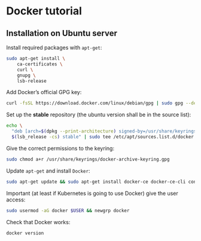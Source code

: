# Docker tutorial

## Installation on Ubuntu server

Install required packages with `apt-get`:

```bash
sudo apt-get install \
    ca-certificates \
    curl \
    gnupg \
    lsb-release
```

Add Docker’s official GPG key:

```bash
curl -fsSL https://download.docker.com/linux/debian/gpg | sudo gpg --dearmor -o /usr/share/keyrings/docker-archive-keyring.gpg
```

Set up the **stable** repository (the ubuntu version shall be in the source list):

```bash
echo \
  "deb [arch=$(dpkg --print-architecture) signed-by=/usr/share/keyrings/docker-archive-keyring.gpg] https://download.docker.com/linux/ubuntu \
  $(lsb_release -cs) stable" | sudo tee /etc/apt/sources.list.d/docker.list > /dev/null
```

Give the correct permissions to the keyring:

```bash
sudo chmod a+r /usr/share/keyrings/docker-archive-keyring.gpg
```

Update `apt-get` and install `Docker`:

```bash
sudo apt-get update && sudo apt-get install docker-ce docker-ce-cli containerd.io -y
```

Important (at least if Kubernetes is going to use Docker) give the user access:

```bash
sudo usermod -aG docker $USER && newgrp docker
```

Check that Docker works:

```bash
docker version
```
